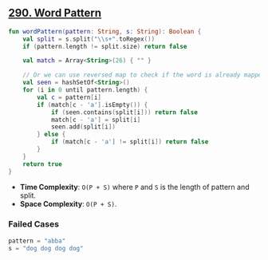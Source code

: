 ## [290. Word Pattern](https://leetcode.com/problems/word-pattern)

```kotlin
fun wordPattern(pattern: String, s: String): Boolean {
    val split = s.split("\\s+".toRegex())
    if (pattern.length != split.size) return false

    val match = Array<String>(26) { "" }

    // Or we can use reversed map to check if the word is already mapped to a character.
    val seen = hashSetOf<String>()
    for (i in 0 until pattern.length) {
        val c = pattern[i]
        if (match[c - 'a'].isEmpty()) {
            if (seen.contains(split[i])) return false
            match[c - 'a'] = split[i]
            seen.add(split[i])
        } else {
            if (match[c - 'a'] != split[i]) return false
        }
    }
    return true
}
```

* **Time Complexity**: `O(P + S)` where `P` and `S` is the length of pattern and split.
* **Space Complexity**: `O(P + S)`.

### Failed Cases
```js
pattern = "abba"
s = "dog dog dog dog"
```